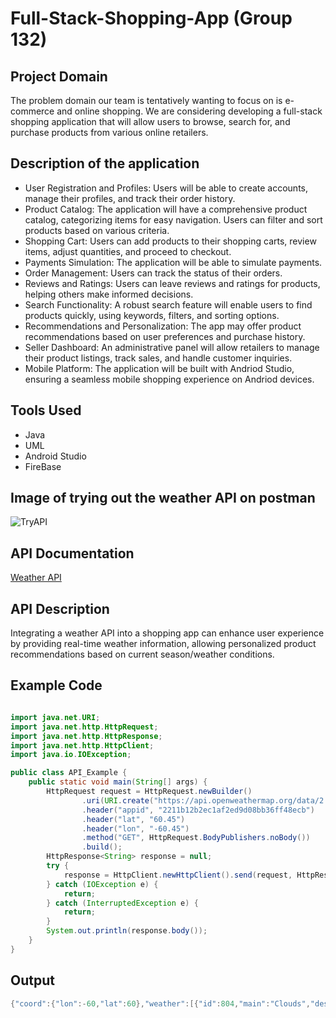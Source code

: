 # Full-Stack-Shopping-App (Group 132)
## Project Domain
The problem domain our team is tentatively wanting to focus on is e-commerce and online shopping. We are considering developing a full-stack shopping application that will allow users to browse, search for, and purchase products from various online retailers.
## Description of the application
- User Registration and Profiles: Users will be able to create accounts, manage their profiles, and track their order history.
- Product Catalog: The application will have a comprehensive product catalog, categorizing items for easy navigation. Users can filter and sort products based on various criteria.
- Shopping Cart: Users can add products to their shopping carts, review items, adjust quantities, and proceed to checkout.
- Payments Simulation: The application will be able to simulate payments.
- Order Management: Users can track the status of their orders.
- Reviews and Ratings: Users can leave reviews and ratings for products, helping others make informed decisions.
- Search Functionality: A robust search feature will enable users to find products quickly, using keywords, filters, and sorting options.
- Recommendations and Personalization: The app may offer product recommendations based on user preferences and purchase history.
- Seller Dashboard: An administrative panel will allow retailers to manage their product listings, track sales, and handle customer inquiries.
- Mobile Platform: The application will be built with Andriod Studio, ensuring a seamless mobile shopping experience on Andriod devices.
## Tools Used
- Java
- UML
- Android Studio
- FireBase

## Image of trying out the weather API on postman
![TryAPI](https://github.com/lmposter/Full-Stack-Shopping-App/assets/144400489/0eceb9f2-0a01-4bbc-aed8-e4bfa8c2909b)
## API Documentation
[Weather API](https://openweathermap.org/api)
## API Description
Integrating a weather API into a shopping app can enhance user experience by providing real-time weather information, allowing personalized product recommendations based on current season/weather conditions.
## Example Code
```java

import java.net.URI;
import java.net.http.HttpRequest;
import java.net.http.HttpResponse;
import java.net.http.HttpClient;
import java.io.IOException;

public class API_Example {
    public static void main(String[] args) {
        HttpRequest request = HttpRequest.newBuilder()
                .uri(URI.create("https://api.openweathermap.org/data/2.5/weather?lat=60&lon=-60&appid=2211b12b2ec1af2ed9d08bb36ff48ecb"))
                .header("appid", "2211b12b2ec1af2ed9d08bb36ff48ecb")
                .header("lat", "60.45")
                .header("lon", "-60.45")
                .method("GET", HttpRequest.BodyPublishers.noBody())
                .build();
        HttpResponse<String> response = null;
        try {
            response = HttpClient.newHttpClient().send(request, HttpResponse.BodyHandlers.ofString());
        } catch (IOException e) {
            return;
        } catch (InterruptedException e) {
            return;
        }
        System.out.println(response.body());
    }
}
```
## Output
```java
{"coord":{"lon":-60,"lat":60},"weather":[{"id":804,"main":"Clouds","description":"overcast clouds","icon":"04d"}],"base":"stations","main":{"temp":277.02,"feels_like":277.02,"temp_min":277.02,"temp_max":277.02,"pressure":1020,"humidity":75,"sea_level":1020,"grnd_level":1020},"visibility":10000,"wind":{"speed":0.72,"deg":85,"gust":0.91},"clouds":{"all":100},"dt":1696015048,"sys":{"sunrise":1695981601,"sunset":1696023642},"timezone":-14400,"id":0,"name":"","cod":200}
```
